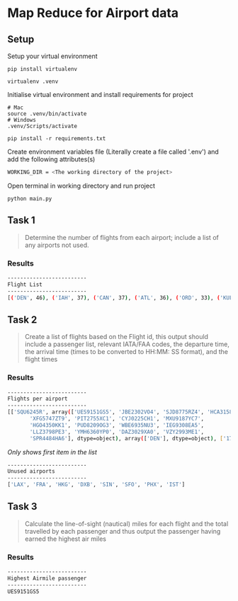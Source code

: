 # Map Reduce for Airport data

## Setup

Setup your virtual environment

```
pip install virtualenv

virtualenv .venv
```

Initialise virtual environment and install requirements for project

```
# Mac
source .venv/bin/activate
# Windows
.venv/Scripts/activate

pip install -r requirements.txt
```

Create environment variables file (Literally create a file called '.env') and add the following attributes(s)

```bash
WORKING_DIR = <The working directory of the project>
```

Open terminal in working directory and run project

```
python main.py
```

## Task 1

> Determine the number of flights from each airport; include a list of any airports not used.

### Results

```bash
-------------------------
Flight List
-------------------------
[('DEN', 46), ('IAH', 37), ('CAN', 37), ('ATL', 36), ('ORD', 33), ('KUL', 33), ('CGK', 27), ('JFK', 25), ('LHR', 25), ('CLT', 21), ('CDG', 21), ('PVG', 20), ('LAS', 17), ('BKK', 17), ('AMS', 15), ('FCO', 15), ('MUC', 14), ('MAD', 13), ('PEK', 13), ('HND', 13), ('MIA', 11), ('DFW', 11)]
```

## Task 2

> Create a list of flights based on the Flight id, this output should include a passenger list, relevant IATA/FAA codes, the departure time, the arrival time (times to be converted to HH:MM: SS format), and the flight times

### Results

```bash
-------------------------
Flights per airport
-------------------------
[['SQU6245R', array(['UES9151GS5', 'JBE2302VO4', 'SJD8775RZ4', 'HCA3158QA6',
       'XFG5747ZT9', 'PIT2755XC1', 'CYJ0225CH1', 'MXU9187YC7',
       'HGO4350KK1', 'PUD8209OG3', 'WBE6935NU3', 'IEG9308EA5',
       'LLZ3798PE3', 'YMH6360YP0', 'DAZ3029XA0', 'VZY2993ME1',
       'SPR4484HA6'], dtype=object), array(['DEN'], dtype=object), ['17:14:20'], ['10:43:20'], ['18:29:00']]]
```

_Only shows first item in the list_

```bash
-------------------------
Unused airports
-------------------------
['LAX', 'FRA', 'HKG', 'DXB', 'SIN', 'SFO', 'PHX', 'IST']
```

## Task 3

> Calculate the line-of-sight (nautical) miles for each flight and the total travelled by each passenger and thus output the passenger having earned the highest air miles

### Results

```bash
-------------------------
Highest Airmile passenger
-------------------------
UES9151GS5
```

